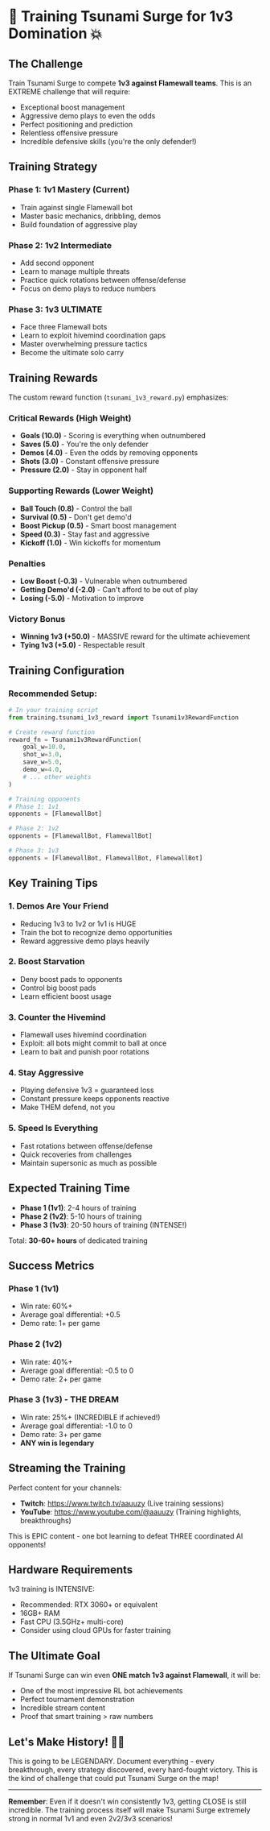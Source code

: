 # 🌊 Training Tsunami Surge for 1v3 Domination 💥

## The Challenge

Train Tsunami Surge to compete **1v3 against Flamewall teams**. This is an EXTREME challenge that will require:
- Exceptional boost management
- Aggressive demo plays to even the odds
- Perfect positioning and prediction
- Relentless offensive pressure
- Incredible defensive skills (you're the only defender!)

## Training Strategy

### Phase 1: 1v1 Mastery (Current)
- Train against single Flamewall bot
- Master basic mechanics, dribbling, demos
- Build foundation of aggressive play

### Phase 2: 1v2 Intermediate
- Add second opponent
- Learn to manage multiple threats
- Practice quick rotations between offense/defense
- Focus on demo plays to reduce numbers

### Phase 3: 1v3 ULTIMATE
- Face three Flamewall bots
- Learn to exploit hivemind coordination gaps
- Master overwhelming pressure tactics
- Become the ultimate solo carry

## Training Rewards

The custom reward function (`tsunami_1v3_reward.py`) emphasizes:

### Critical Rewards (High Weight)
- **Goals (10.0)** - Scoring is everything when outnumbered
- **Saves (5.0)** - You're the only defender
- **Demos (4.0)** - Even the odds by removing opponents
- **Shots (3.0)** - Constant offensive pressure
- **Pressure (2.0)** - Stay in opponent half

### Supporting Rewards (Lower Weight)
- **Ball Touch (0.8)** - Control the ball
- **Survival (0.5)** - Don't get demo'd
- **Boost Pickup (0.5)** - Smart boost management
- **Speed (0.3)** - Stay fast and aggressive
- **Kickoff (1.0)** - Win kickoffs for momentum

### Penalties
- **Low Boost (-0.3)** - Vulnerable when outnumbered
- **Getting Demo'd (-2.0)** - Can't afford to be out of play
- **Losing (-5.0)** - Motivation to improve

### Victory Bonus
- **Winning 1v3 (+50.0)** - MASSIVE reward for the ultimate achievement
- **Tying 1v3 (+5.0)** - Respectable result

## Training Configuration

### Recommended Setup:
```python
# In your training script
from training.tsunami_1v3_reward import Tsunami1v3RewardFunction

# Create reward function
reward_fn = Tsunami1v3RewardFunction(
    goal_w=10.0,
    shot_w=3.0,
    save_w=5.0,
    demo_w=4.0,
    # ... other weights
)

# Training opponents
# Phase 1: 1v1
opponents = [FlamewallBot]

# Phase 2: 1v2
opponents = [FlamewallBot, FlamewallBot]

# Phase 3: 1v3
opponents = [FlamewallBot, FlamewallBot, FlamewallBot]
```

## Key Training Tips

### 1. Demos Are Your Friend
- Reducing 1v3 to 1v2 or 1v1 is HUGE
- Train the bot to recognize demo opportunities
- Reward aggressive demo plays heavily

### 2. Boost Starvation
- Deny boost pads to opponents
- Control big boost pads
- Learn efficient boost usage

### 3. Counter the Hivemind
- Flamewall uses hivemind coordination
- Exploit: all bots might commit to ball at once
- Learn to bait and punish poor rotations

### 4. Stay Aggressive
- Playing defensive 1v3 = guaranteed loss
- Constant pressure keeps opponents reactive
- Make THEM defend, not you

### 5. Speed Is Everything
- Fast rotations between offense/defense
- Quick recoveries from challenges
- Maintain supersonic as much as possible

## Expected Training Time

- **Phase 1 (1v1)**: 2-4 hours of training
- **Phase 2 (1v2)**: 5-10 hours of training  
- **Phase 3 (1v3)**: 20-50 hours of training (INTENSE!)

Total: **30-60+ hours** of dedicated training

## Success Metrics

### Phase 1 (1v1)
- Win rate: 60%+
- Average goal differential: +0.5
- Demo rate: 1+ per game

### Phase 2 (1v2)
- Win rate: 40%+
- Average goal differential: -0.5 to 0
- Demo rate: 2+ per game

### Phase 3 (1v3) - THE DREAM
- Win rate: 25%+ (INCREDIBLE if achieved!)
- Average goal differential: -1.0 to 0
- Demo rate: 3+ per game
- **ANY win is legendary**

## Streaming the Training

Perfect content for your channels:
- **Twitch**: https://www.twitch.tv/aauuzy (Live training sessions)
- **YouTube**: https://www.youtube.com/@aauuzy (Training highlights, breakthroughs)

This is EPIC content - one bot learning to defeat THREE coordinated AI opponents!

## Hardware Requirements

1v3 training is INTENSIVE:
- Recommended: RTX 3060+ or equivalent
- 16GB+ RAM
- Fast CPU (3.5GHz+ multi-core)
- Consider using cloud GPUs for faster training

## The Ultimate Goal

If Tsunami Surge can win even **ONE match 1v3 against Flamewall**, it will be:
- One of the most impressive RL bot achievements
- Perfect tournament demonstration
- Incredible stream content
- Proof that smart training > raw numbers

## Let's Make History! 🌊💥

This is going to be LEGENDARY. Document everything - every breakthrough, every strategy discovered, every hard-fought victory. This is the kind of challenge that could put Tsunami Surge on the map!

---

**Remember**: Even if it doesn't win consistently 1v3, getting CLOSE is still incredible. The training process itself will make Tsunami Surge extremely strong in normal 1v1 and even 2v2/3v3 scenarios!
